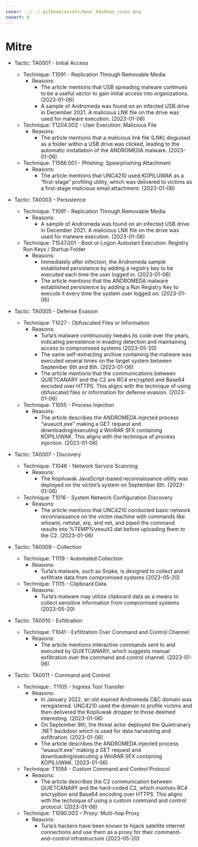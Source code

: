 ```yaml
---
cover: ../../.gitbook/assets/bear_Kashkan_cover.png
coverY: 0
---
```


# Mitre

* Tactic: TA0001 - Initial Access
  * Technique: T1091 - Replication Through Removable Media
    * Reasons:
      * The article mentions that USB spreading malware continues to be a useful vector to gain initial access into organizations.(2023-01-06)
      * A sample of Andromeda was found on an infected USB drive in December 2021. A malicious LNK file on the drive was used for malware execution. (2023-01-06)
  * Technique: T1204.002 - User Execution: Malicious File
    * Reasons:
      * The article mentions that a malicious link file (LNK) disguised as a folder within a USB drive was clicked, leading to the automatic installation of the ANDROMEDA malware. (2023-01-06)
  * Technique: T1566.001 - Phishing: Spearphishing Attachment
    * Reasons:
      * The article mentions that UNC4210 used KOPILUWAK as a “first-stage” profiling utility, which was delivered to victims as a first-stage malicious email attachment. (2023-01-06)



* Tactic: TA0003 - Persistence
  * Technique: T1091 - Replication Through Removable Media
    * Reasons:
      * A sample of Andromeda was found on an infected USB drive in December 2021. A malicious LNK file on the drive was used for malware execution. (2023-01-06)
  * Technique: T1547.001 - Boot or Logon Autostart Execution: Registry Run Keys / Startup Folder
    * Reasons:
      * Immediately after infection, the Andromeda sample established persistence by adding a registry key to be executed each time the user logged in. (2023-01-06)
      * The article mentions that the ANDROMEDA malware established persistence by adding a Run Registry Key to execute it every time the system user logged on. (2023-01-06)



* Tactic: TA0005 - Defense Evasion
  * Technique: T1027 - Obfuscated Files or Information
    * Reasons:
      * Turla’s malware continuously tweaks its code over the years, indicating persistence in evading detection and maintaining access to compromised systems (2023-05-20)
      * The same self-extracting archive containing the malware was executed several times on the target system between September 6th and 8th. (2023-01-06)
      * The article mentions that the communications between QUIETCANARY and the C2 are RC4 encrypted and Base64 encoded over HTTPS. This aligns with the technique of using obfuscated files or information for defense evasion. (2023-01-06)
  * Technique: T1055 - Process Injection
    * Reasons:
      * The article describes the ANDROMEDA injected process “wuauclt.exe” making a GET request and downloading/executing a WinRAR SFX containing KOPILUWAK. This aligns with the technique of process injection. (2023-01-06)



* Tactic: TA0007 - Discovery
  * Technique: T1046 - Network Service Scanning
    * Reasons:
      * The Kopiluwak JavaScript-based reconnaissance utility was deployed on the victim’s system on September 6th. (2023-01-06)
  * Technique: T1016 - System Network Configuration Discovery
    * Reasons:
      * The article mentions that UNC4210 conducted basic network reconnaissance on the victim machine with commands like whoami, netstat, arp, and net, and piped the command results into %TEMP%\result2.dat before uploading them to the C2. (2023-01-06)



* Tactic: TA0009 - Collection
  * Technique: T1119 - Automated Collection
    * Reasons:
      * Turla’s malware, such as Snake, is designed to collect and exfiltrate data from compromised systems (2023-05-20)
  * Technique: T1115 - Clipboard Data
    * Reasons:
      * Turla’s malware may utilize clipboard data as a means to collect sensitive information from compromised systems (2023-05-20)



* Tactic: TA0010 - Exfiltration
  * Technique: T1041 - Exfiltration Over Command and Control Channel
    * Reasons:
      * The article mentions interactive commands sent to and executed by QUIETCANARY, which suggests manual exfiltration over the command and control channel. (2023-01-06)



* Tactic: TA0011 - Command and Control
  * Technique : T1105 - Ingress Tool Transfer
    * Reasons:
      * In January 2022, an old expired Andromeda C\&C domain was reregistered. UNC4210 used the domain to profile victims and then delivered the Kopiluwak dropper to those deemed interesting. (2023-01-06)
      * On September 8th, the threat actor deployed the Quietcanary .NET backdoor which is used for data harvesting and exfiltration. (2023-01-06)
      * The article describes the ANDROMEDA injected process “wuauclt.exe” making a GET request and downloading/executing a WinRAR SFX containing KOPILUWAK. (2023-01-06)
  * Technique: T1094 - Custom Command and Control Protocol
    * Reasons:
      * The article describes the C2 communication between QUIETCANARY and the hard-coded C2, which involves RC4 encryption and Base64 encoding over HTTPS. This aligns with the technique of using a custom command and control protocol. (2023-01-06)
  * Technique: T1090.003 – Proxy: Multi-hop Proxy
    * Reasons:
      * Turla’s hackers have been known to hijack satellite internet connections and use them as a proxy for their command-and-control infrastructure (2023-05-20)
